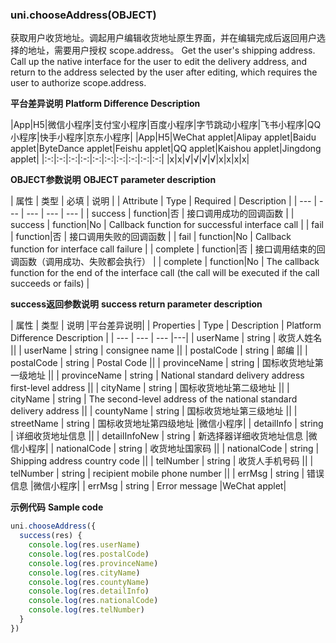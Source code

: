 ### uni.chooseAddress(OBJECT)

获取用户收货地址。调起用户编辑收货地址原生界面，并在编辑完成后返回用户选择的地址，需要用户授权 scope.address。
Get the user's shipping address. Call up the native interface for the user to edit the delivery address, and return to the address selected by the user after editing, which requires the user to authorize scope.address.
 
**平台差异说明**
**Platform Difference Description**

|App|H5|微信小程序|支付宝小程序|百度小程序|字节跳动小程序|飞书小程序|QQ小程序|快手小程序|京东小程序|
|App|H5|WeChat applet|Alipay applet|Baidu applet|ByteDance applet|Feishu applet|QQ applet|Kaishou applet|Jingdong applet|
|:-:|:-:|:-:|:-:|:-:|:-:|:-:|:-:|:-:|:-:|
|x|x|√|√|√|√|x|x|x|x|
 
**OBJECT参数说明**
**OBJECT parameter description**

| 属性 | 类型  | 必填 | 说明 |
| Attribute | Type | Required | Description |
| --- | --- | --- | --- | --- |
| success | function|否 | 接口调用成功的回调函数 |
| success | function|No | Callback function for successful interface call |
| fail | function|否 | 接口调用失败的回调函数 |
| fail | function|No | Callback function for interface call failure |
| complete | function|否 | 接口调用结束的回调函数（调用成功、失败都会执行） |
| complete | function|No | The callback function for the end of the interface call (the call will be executed if the call succeeds or fails) |

**success返回参数说明**
**success return parameter description**


| 属性 | 类型 | 说明 |平台差异说明|
| Properties | Type | Description | Platform Difference Description |
| --- | --- | --- |---|
| userName | string | 收货人姓名 ||
| userName | string | consignee name ||
| postalCode | string | 邮编 ||
| postalCode | string | Postal Code ||
| provinceName | string | 国标收货地址第一级地址 ||
| provinceName | string | National standard delivery address first-level address ||
| cityName | string | 国标收货地址第二级地址 ||
| cityName | string | The second-level address of the national standard delivery address ||
| countyName | string | 国标收货地址第三级地址 ||
| streetName | string | 国标收货地址第四级地址 |微信小程序|
| detailInfo | string | 详细收货地址信息 ||
| detailInfoNew | string | 新选择器详细收货地址信息 |微信小程序|
| nationalCode | string | 收货地址国家码 ||
| nationalCode | string | Shipping address country code ||
| telNumber | string | 收货人手机号码 ||
| telNumber | string | recipient mobile phone number ||
| errMsg | string | 错误信息 |微信小程序|
| errMsg | string | Error message |WeChat applet|


**示例代码**
**Sample code**

```js
uni.chooseAddress({
  success(res) {
    console.log(res.userName)
    console.log(res.postalCode)
    console.log(res.provinceName)
    console.log(res.cityName)
    console.log(res.countyName)
    console.log(res.detailInfo)
    console.log(res.nationalCode)
    console.log(res.telNumber)
  }
})
```